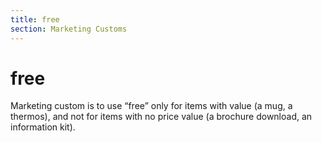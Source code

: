 ```yaml
---
title: free
section: Marketing Customs
---
```

# free

Marketing custom is to use “free” only for items with value (a mug, a thermos), and not for items with no price value (a brochure download, an information kit).


